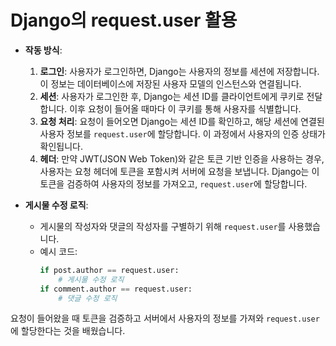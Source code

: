 # Django의 request.user 활용

- **작동 방식**:
  1. **로그인**: 사용자가 로그인하면, Django는 사용자의 정보를 세션에 저장합니다. 이 정보는 데이터베이스에 저장된 사용자 모델의 인스턴스와 연결됩니다.
  2. **세션**: 사용자가 로그인한 후, Django는 세션 ID를 클라이언트에게 쿠키로 전달합니다. 이후 요청이 들어올 때마다 이 쿠키를 통해 사용자를 식별합니다.
  3. **요청 처리**: 요청이 들어오면 Django는 세션 ID를 확인하고, 해당 세션에 연결된 사용자 정보를 `request.user`에 할당합니다. 이 과정에서 사용자의 인증 상태가 확인됩니다.
  4. **헤더**: 만약 JWT(JSON Web Token)와 같은 토큰 기반 인증을 사용하는 경우, 사용자는 요청 헤더에 토큰을 포함시켜 서버에 요청을 보냅니다. Django는 이 토큰을 검증하여 사용자의 정보를 가져오고, `request.user`에 할당합니다.

- **게시물 수정 로직**:
  - 게시물의 작성자와 댓글의 작성자를 구별하기 위해 `request.user`를 사용했습니다.
  - 예시 코드:
    ```python
    if post.author == request.user:
        # 게시물 수정 로직
    if comment.author == request.user:
        # 댓글 수정 로직
    ```

요청이 들어왔을 때 토큰을 검증하고 서버에서 사용자의 정보를 가져와 `request.user`에 할당한다는 것을 배웠습니다.
